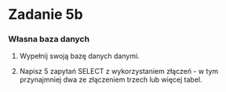 # Zadanie 5b

### Własna baza danych

1) Wypełnij swoją bazę danych danymi.

2) Napisz 5 zapytań SELECT z wykorzystaniem złączeń - w tym przynajmniej dwa ze złączeniem trzech lub więcej tabel.
